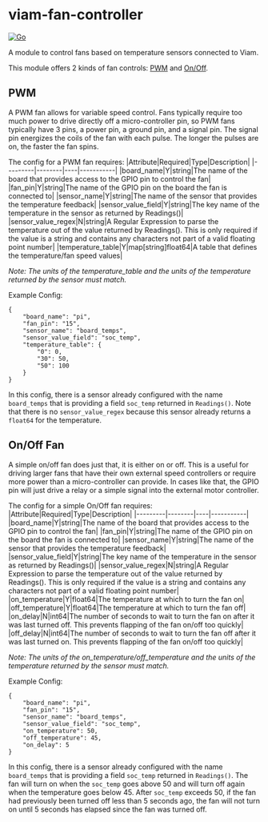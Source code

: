 # viam-fan-controller

[![Go](https://github.com/viam-soleng/viam-fan-controller/actions/workflows/go.yml/badge.svg)](https://github.com/viam-soleng/viam-fan-controller/actions/workflows/go.yml)

A module to control fans based on temperature sensors connected to Viam.

This module offers 2 kinds of fan controls: [PWM](#pwm) and [On/Off](#onoff-fan).

## PWM

A PWM fan allows for variable speed control. Fans typically require too much power to drive directly off a micro-controller pin, so PWM fans typically have 3 pins, a power pin, a ground pin, and a signal pin. The signal pin energizes the coils of the fan with each pulse. The longer the pulses are on, the faster the fan spins.

The config for a PWM fan requires:
|Attribute|Required|Type|Description|
|---------|--------|----|-----------|
|board_name|Y|string|The name of the board that provides access to the GPIO pin to control the fan|
|fan_pin|Y|string|The name of the GPIO pin on the board the fan is connected to|
|sensor_name|Y|string|The name of the sensor that provides the temperature feedback|
|sensor_value_field|Y|string|The key name of the temperature in the sensor as returned by Readings()|
|sensor_value_regex|N|string|A Regular Expression to parse the temperature out of the value returned by Readings(). This is only required if the value is a string and contains any characters not part of a valid floating point number|
|temperature_table|Y|map\[string\]float64|A table that defines the temperature/fan speed values|

_Note: The units of the temperature_table and the units of the temperature returned by the sensor must match._

Example Config:
```
{
    "board_name": "pi",
    "fan_pin": "15",
    "sensor_name": "board_temps",
    "sensor_value_field": "soc_temp",
    "temperature_table": {
        "0": 0,
        "30": 50,
        "50": 100
    }
}
```

In this config, there is a sensor already configured with the name `board_temps` that is providing a field `soc_temp` returned in `Readings()`. Note that there is no `sensor_value_regex` because this sensor already returns a `float64` for the temperature.

## On/Off Fan

A simple on/off fan does just that, it is either on or off. This is a useful for driving larger fans that have their own external speed controllers or require more power than a micro-controller can provide. In cases like that, the GPIO pin will just drive a relay or a simple signal into the external motor controller.

The config for a simple On/Off fan requires:
|Attribute|Required|Type|Description|
|---------|--------|----|-----------|
|board_name|Y|string|The name of the board that provides access to the GPIO pin to control the fan|
|fan_pin|Y|string|The name of the GPIO pin on the board the fan is connected to|
|sensor_name|Y|string|The name of the sensor that provides the temperature feedback|
|sensor_value_field|Y|string|The key name of the temperature in the sensor as returned by Readings()|
|sensor_value_regex|N|string|A Regular Expression to parse the temperature out of the value returned by Readings(). This is only required if the value is a string and contains any characters not part of a valid floating point number|
|on_temperature|Y|float64|The temperature at which to turn the fan on|
|off_temperature|Y|float64|The temperature at which to turn the fan off|
|on_delay|N|int64|The number of seconds to wait to turn the fan on after it was last turned off. This prevents flapping of the fan on/off too quickly|
|off_delay|N|int64|The number of seconds to wait to turn the fan off after it was last turned on. This prevents flapping of the fan on/off too quickly|

_Note: The units of the on_temperature/off_temperature and the units of the temperature returned by the sensor must match._

Example Config:
```
{
    "board_name": "pi",
    "fan_pin": "15",
    "sensor_name": "board_temps",
    "sensor_value_field": "soc_temp",
    "on_temperature": 50,
    "off_temperature": 45,
    "on_delay": 5
}
```

In this config, there is a sensor already configured with the name `board_temps` that is providing a field `soc_temp` returned in `Readings()`. The fan will turn on when the `soc_temp` goes above 50 and will turn off again when the temperature goes below 45. After `soc_temp` exceeds 50, if the fan had previously been turned off less than 5 seconds ago, the fan will not turn on until 5 seconds has elapsed since the fan was turned off.
